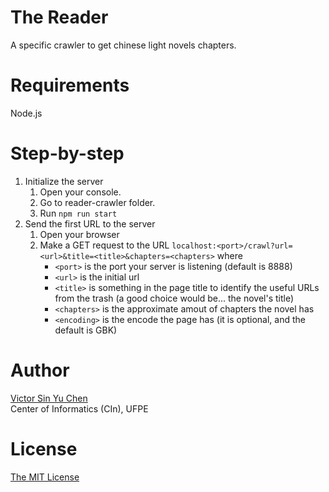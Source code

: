 # The Reader
A specific crawler to get chinese light novels chapters.

# Requirements
Node.js

# Step-by-step
  1. Initialize the server
     1. Open your console.
     2. Go to reader-crawler folder.
     3. Run ```npm run start```
  2. Send the first URL to the server
     1. Open your browser
     2. Make a GET request to the URL ```localhost:<port>/crawl?url=<url>&title=<title>&chapters=<chapters>``` where
        * ```<port>``` is the port your server is listening (default is 8888)
        * ```<url>``` is the initial url
        * ```<title>``` is something in the page title to identify the useful URLs from the trash (a good choice would be... the novel's title)
        * ```<chapters>``` is the approximate amout of chapters the novel has
        * ```<encoding>``` is the encode the page has (it is optional, and the default is GBK)

# Author
[Victor Sin Yu Chen](https://github.com/vsychen)  
Center of Informatics (CIn), UFPE

# License
[The MIT License](https://raw.githubusercontent.com/vsychen/reader-crawler/master/LICENSE)
